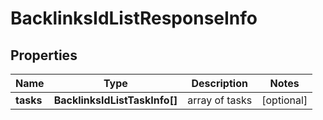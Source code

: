 # BacklinksIdListResponseInfo

## Properties

| Name | Type | Description | Notes |
|------------ | ------------- | ------------- | -------------|
**tasks** | **BacklinksIdListTaskInfo[]** | array of tasks |[optional]|